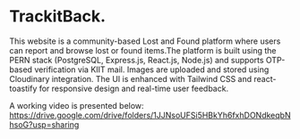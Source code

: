 # TrackitBack.
This website is a community-based Lost and Found platform where users can report and browse lost or found items.The platform is built using the PERN stack (PostgreSQL, Express.js, React.js, Node.js) and supports OTP-based verification via KIIT mail. Images are uploaded and stored using Cloudinary integration. The UI is enhanced with Tailwind CSS and react-toastify for responsive design and real-time user feedback.

A working video is presented below:
https://drive.google.com/drive/folders/1JJNsoUFSi5HBkYh6fxhDONdkeqbNhsoG?usp=sharing
